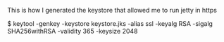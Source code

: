 This is how I generated the keystore that allowed me to run jetty in https

$ keytool -genkey -keystore keystore.jks -alias ssl -keyalg RSA -sigalg SHA256withRSA -validity 365 -keysize 2048
